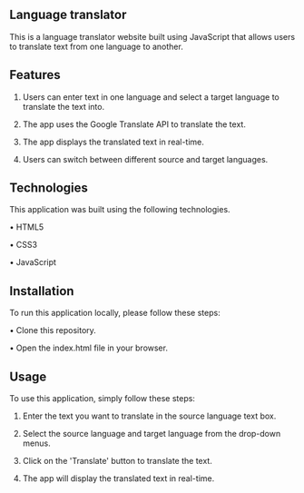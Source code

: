 ## Language translator

This is a language translator website built using JavaScript that allows users to translate text from one language to another.

## Features

1. Users can enter text in one language and select a target language to translate the text into.

2. The app uses the Google Translate API to translate the text.

3. The app displays the translated text in real-time.

4. Users can switch between different source and target languages.

## Technologies

This application was built using the following technologies. 

• HTML5

• CSS3

• JavaScript

## Installation

To run this application locally, please follow these steps:

• Clone this repository.

• Open the index.html file in your browser.

## Usage

To use this application, simply follow these steps:

1. Enter the text you want to translate in the source language text box.

2. Select the source language and target language from the drop-down menus.

3. Click on the 'Translate' button to translate the text.

4. The app will display the translated text in real-time.
